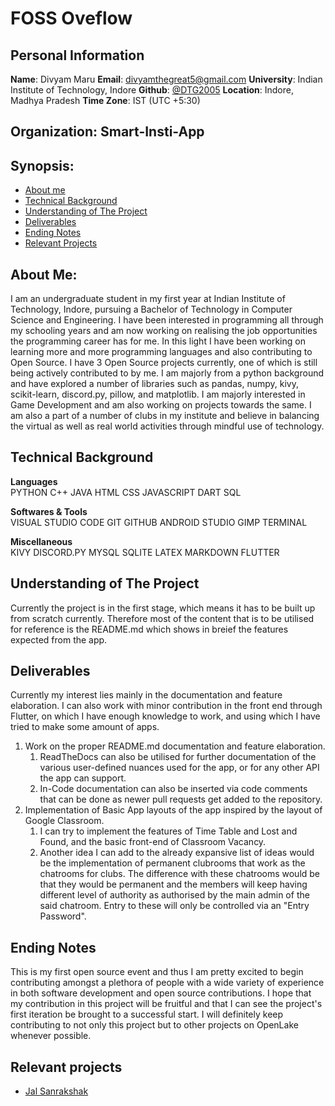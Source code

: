 
# FOSS Oveflow

## Personal Information

**Name**: Divyam Maru
**Email**: divyamthegreat5@gmail.com
**University**: Indian Institute of Technology, Indore
**Github**: [@DTG2005](https://github.com/DTG2005)
**Location**: Indore, Madhya Pradesh
**Time Zone**: IST (UTC +5:30)

## Organization: Smart-Insti-App

## Synopsis: 
- [About me](/Smart-Insti-App/Proposal.md#about-me)
- [Technical Background](/Smart-Insti-App/Proposal.md#technical-background)
- [Understanding of The Project](/Smart-Insti-App/Proposal.md#understanding-of-the-project)
- [Deliverables](/Smart-Insti-App/Proposal.md#deliverables)
- [Ending Notes](/Smart-Insti-App/Proposal.md#ending-notes)
- [Relevant Projects](/Smart-Insti-App/Proposal.md#relevant-projects)


## About Me:

I am an undergraduate student in my first year at Indian Institute of Technology, Indore, pursuing a Bachelor of Technology in Computer Science and Engineering. I have been interested in programming all through my schooling years and am now working on realising the job opportunities the programming career has for me. In this light I have been working on learning more and more programming languages and also contributing to Open Source. I have 3 Open Source projects currently, one of which is still being actively contributed to by me. I am majorly from a python background and have explored a number of libraries such as pandas, numpy, kivy, scikit-learn, discord.py, pillow, and matplotlib. I am majorly interested in Game Development and am also working on projects towards the same. I am also a part of a number of clubs in my institute and believe in balancing the virtual as well as real world activities through mindful use of technology.

## Technical Background

**Languages**  
PYTHON    C++    JAVA    HTML    CSS    JAVASCRIPT    DART    SQL

**Softwares & Tools**  
VISUAL STUDIO CODE    GIT   GITHUB    ANDROID STUDIO    GIMP    TERMINAL    

**Miscellaneous**  
KIVY    DISCORD.PY    MYSQL    SQLITE    LATEX    MARKDOWN    FLUTTER

## Understanding of The Project

Currently the project is in the first stage, which means it has to be built up from scratch currently. Therefore most of the content that is to be utilised for reference is the README.md which shows in breief the features expected from the app. 

## Deliverables

Currently my interest lies mainly in the documentation and feature elaboration. I can also work with minor contribution in the front end through Flutter, on which I have enough knowledge to work, and using which I have tried to make some amount of apps.

1. Work on the proper README.md documentation and feature elaboration.
    1. ReadTheDocs can also be utilised for further documentation of the various user-defined nuances used for the app, or for any other API the app can support.
    2. In-Code documentation can also be inserted via code comments that can be done as newer pull requests get added to the repository.
2. Implementation of Basic App layouts of the app inspired by the layout of Google Classroom.
    1. I can try to implement the features of Time Table and Lost and Found, and the basic front-end of Classroom Vacancy.
    2. Another idea I can add to the already expansive list of ideas would be the implementation of permanent clubrooms that work as the chatrooms for clubs. The difference with these chatrooms would be that they would be permanent and the members will keep having different level of authority as authorised by the main admin of the said chatroom. Entry to these will only be controlled via an "Entry Password".

## Ending Notes

This is my first open source event and thus I am pretty excited to begin contributing amongst a plethora of people with a wide variety of experience in both software development and open source contributions. I hope that my contribution in this project will be fruitful and that I can see the project's first iteration be brought to a successful start. I will definitely keep contributing to not only this project but to other projects on OpenLake whenever possible.

## Relevant projects

- [Jal Sanrakshak](https://github.com/DTG2005/JalSanrakshakApp)
